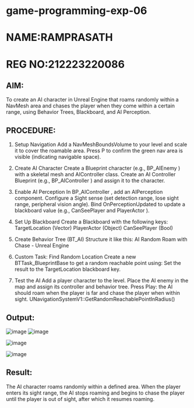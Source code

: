 # game-programming-exp-06
# NAME:RAMPRASATH
# REG NO:212223220086
## AIM:
To create an AI character in Unreal Engine that roams randomly within a NavMesh area and chases
the player when they come within a certain range, using Behavior Trees, Blackboard, and AI
Perception.
## PROCEDURE:
1. Setup Navigation
Add a NavMeshBoundsVolume to your level and scale it to cover the roamable area.
Press P to confirm the green nav area is visible (indicating navigable space).
2. Create AI Character
Create a Blueprint character (e.g., BP_AIEnemy ) with a skeletal mesh and AIController class.
Create an AI Controller Blueprint (e.g., BP_AIController ) and assign it to the character.
3. Enable AI Perception
In BP_AIController , add an AIPerception component.
Configure a Sight sense (set detection range, lose sight range, peripheral vision angle).
Bind OnPerceptionUpdated to update a blackboard value
(e.g., CanSeePlayer and PlayerActor ).
4. Set Up Blackboard
Create a Blackboard with the following keys:
TargetLocation (Vector)
PlayerActor (Object)
CanSeePlayer (Bool)
5. Create Behavior Tree (BT_AI)
Structure it like this:
AI Random Roam with Chase - Unreal Engine 

6. Custom Task: Find Random Location
Create a new BTTask_BlueprintBase to get a random reachable point using:
Set the result to the TargetLocation blackboard key.
7. Test the AI
Add a player character to the level.
Place the AI enemy in the map and assign its controller and behavior tree.
Press Play: the AI should roam when the player is far and chase the player when within
sight.
UNavigationSystemV1::GetRandomReachablePointInRadius()
## Output:
![image](https://github.com/user-attachments/assets/64452218-9636-47a2-bf50-7e675cd7ab96)
![image](https://github.com/user-attachments/assets/5e9eb5e2-53ba-4e3c-bf2a-2f3e5f76bfd3)



![image](https://github.com/user-attachments/assets/b9d4eb44-2c37-44d6-82ad-13d4cc136b2c)





![image](https://github.com/user-attachments/assets/54aff871-6ebc-4c3f-a5fa-815cfb2265ac)



##  Result:
The AI character roams randomly within a defined area. When the player enters its sight range, the
AI stops roaming and begins to chase the player until the player is out of sight, after which it
resumes roaming.
